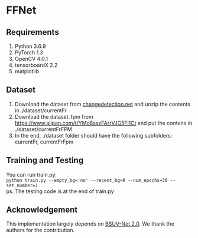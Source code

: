 # FFNet
## Requirements
1. Python 3.6.9 <br>
2. PyTorch 1.3 <br>
3. OpenCV 4.0.1 <br>
4. tensorboardX 2.2 <br>
5. matplotlib <br>
## Dataset
1. Download the dataset from [changedetection.net](https://changedetection.net) and unzip the contents in ./dataset/currentFr <br>
2. Download the dataset_fpm from https://www.alipan.com/t/YMo8sszFArrVJG5Fl1Ct and put the contens in ./dataset/currentFrFPM <br>
3. In the end, ./dataset folder should have the following subfolders: currentFr, currentFrFpm
## Training and Testing
You can run train.py: <br>
`python train.py --empty_bg='no' --recent_bg=0 --num_epochs=30 --set_number=1` <br>
ps. The testing code is at the end of train.py 
## Acknowledgement
This implementation largely depends on [BSUV-Net 2.0](https://github.com/ozantezcan/BSUV-Net). We thank the authors for the contribution.
